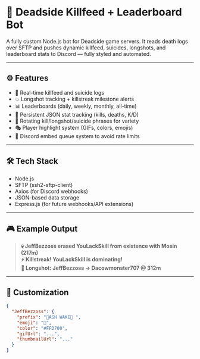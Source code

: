 # 🧠 Deadside Killfeed + Leaderboard Bot

A fully custom Node.js bot for Deadside game servers. It reads death logs over SFTP and pushes dynamic killfeed, suicides, longshots, and leaderboard stats to Discord — fully styled and automated.

---

## ⚙️ Features

- 🔫 Real-time killfeed and suicide logs
- 💥 Longshot tracking + killstreak milestone alerts
- 📊 Leaderboards (daily, weekly, monthly, all-time)
- 📁 Persistent JSON stat tracking (kills, deaths, K/D)
- 🔁 Rotating kill/longshot/suicide phrases for variety
- 🎭 Player highlight system (GIFs, colors, emojis)
- 🧵 Discord embed queue system to avoid rate limits

---

## 🛠 Tech Stack

- Node.js
- SFTP (ssh2-sftp-client)
- Axios (for Discord webhooks)
- JSON-based data storage
- Express.js (for future webhooks/API extensions)

---

## 🎮 Example Output

> **💀 JeffBezzoss erased YouLackSkill from existence with Mosin (217m)**  
> **⚡ Killstreak! YouLackSkill is dominating!**  
> **🎯 Longshot: JeffBezzoss → Dacowmonster707 @ 312m**  

---

## 🔧 Customization

```json
{
  "JeffBezzoss": {
    "prefix": "💸ASH WAKE💸 ",
    "emoji": "💸",
    "color": "#FFD700",
    "gifUrl": "...",
    "thumbnailUrl": "..."
  }
}
